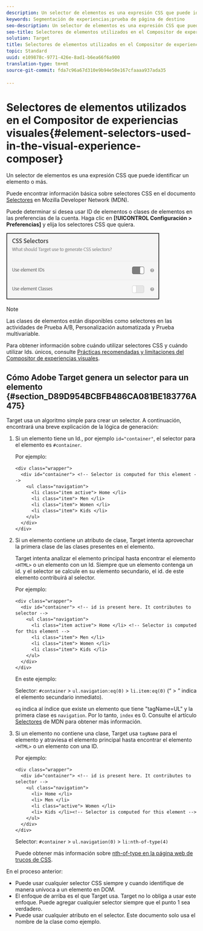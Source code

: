 ```yaml
---
description: Un selector de elementos es una expresión CSS que puede identificar un elemento o más.
keywords: Segmentación de experiencias;prueba de página de destino
seo-description: Un selector de elementos es una expresión CSS que puede identificar un elemento o más.
seo-title: Selectores de elementos utilizados en el Compositor de experiencias visuales
solution: Target
title: Selectores de elementos utilizados en el Compositor de experiencias visuales
topic: Standard
uuid: e109878c-9771-426e-8ad1-b6ea66f6a900
translation-type: tm+mt
source-git-commit: fda7c96a67d310e9b94e50e167cfaaaa937ada35

---
```



# Selectores de elementos utilizados en el Compositor de experiencias visuales{#element-selectors-used-in-the-visual-experience-composer}

Un selector de elementos es una expresión CSS que puede identificar un elemento o más.

Puede encontrar información básica sobre selectores CSS en el documento [Selectores](https://developer.mozilla.org/en-US/docs/Web/Guide/CSS/Getting_started/Selectors) en Mozilla Developer Network (MDN).

Puede determinar si desea usar ID de elementos o clases de elementos en las preferencias de la cuenta. Haga clic en **[!UICONTROL Configuración &gt; Preferencias]** y elija los selectores CSS que quiera.

![](assets/css_selectors.png)

>[!NOTE]
>
>Las clases de elementos están disponibles como selectores en las actividades de Prueba A/B, Personalización automatizada y Prueba multivariable.

Para obtener información sobre cuándo utilizar selectores CSS y cuándo utilizar Ids. únicos, consulte [Prácticas recomendadas y limitaciones del Compositor de experiencias visuales](../../c-experiences/c-visual-experience-composer/experience-composer-best-practices.md#concept_E284B3F704C04406B174D9050A2528A6).

## Cómo Adobe Target genera un selector para un elemento {#section_D89D954BCBFB486CA081BE183776A475}

Target usa un algoritmo simple para crear un selector. A continuación, encontrará una breve explicación de la lógica de generación:

1. Si un elemento tiene un Id., por ejemplo `id="container"`, el selector para el elemento es `#container`.

   Por ejemplo:

   ```
   <div class="wrapper">
     <div id="container"> <!-- Selector is computed for this element -->
       <ul class="navigation">
         <li class="item active"> Home </li>
         <li class="item"> Men </li>
         <li class="item"> Women </li>
         <li class="item"> Kids </li>
       </ul>
     </div>
   </div>
   ```

1. Si un elemento contiene un atributo de clase, Target intenta aprovechar la primera clase de las clases presentes en el elemento.

   Target intenta analizar el elemento principal hasta encontrar el elemento `<HTML>` o un elemento con un Id. Siempre que un elemento contenga un id. y el selector se calcule en su elemento secundario, el id. de este elemento contribuirá al selector.

   Por ejemplo:

   ```
   <div class="wrapper">
     <div id="container"> <!-- id is present here. It contributes to selector -->
       <ul class="navigation">
         <li class="item active"> Home </li> <!-- Selector is computed for this element -->
         <li class="item"> Men </li>
         <li class="item"> Women </li>
         <li class="item"> Kids </li>
       </ul>
     </div>
   </div>
   ```

   En este ejemplo:

   Selector: `#container` &gt; `ul.navigation:eq(0)` &gt; `li.item:eq(0)` (“ &gt; ” indica el elemento secundario inmediato).

   `eq` indica al índice que existe un elemento que tiene &quot;tagName=UL&quot; y la primera clase es `navigation`. Por lo tanto, `index` es 0. Consulte el artículo [Selectores](https://developer.mozilla.org/en-US/docs/Web/Guide/CSS/Getting_started/Selectors) de MDN para obtener más información.

1. Si un elemento no contiene una clase, Target usa `tagName` para el elemento y atraviesa el elemento principal hasta encontrar el elemento `<HTML>` o un elemento con una ID.

   Por ejemplo:

   ```
   <div class="wrapper">
     <div id="container"> <!-- id is present here. It contributes to selector -->
       <ul class="navigation">
         <li> Home </li>
         <li> Men </li>
         <li class="active"> Women </li>
         <li> Kids </li><!-- Selector is computed for this element -->
       </ul>
     </div>
   </div>
   ```

   Selector: `#container` &gt; `ul.navigation(0)` &gt; `li:nth-of-type(4)`

   Puede obtener más información sobre [nth-of-type en la página web de trucos de CSS](https://css-tricks.com/almanac/selectors/n/nth-of-type/).

En el proceso anterior:

* Puede usar cualquier selector CSS siempre y cuando identifique de manera unívoca a un elemento en DOM.
* El enfoque de arriba es el que Target usa. Target no lo obliga a usar este enfoque. Puede agregar cualquier selector siempre que el punto 1 sea verdadero.
* Puede usar cualquier atributo en el selector. Este documento solo usa el nombre de la clase como ejemplo.

